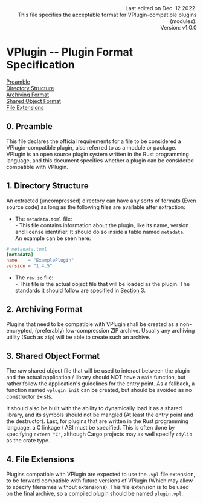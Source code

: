 <div align="right">
        Last edited on Dec. 12 2022. <br>
        This file specifies the acceptable format for VPlugin-compatible plugins (modules). <br>
        Version: v1.0.0
</div>

# VPlugin -- Plugin Format Specification
[Preamble](#0-preamble)\
[Directory Structure](#1-directory-structure)\
[Archiving Format](#2-archiving-format)\
[Shared Object Format](#3-shared-object-format)\
[File Extensions](#4-file-extensions)

## 0. Preamble
This file declares the official requirements for a file to be considered a VPlugin-compatible plugin,
also referred to as a module or package. VPlugin is an open source plugin system written in the Rust programming language, and this document specifies whether a plugin can be considered compatible with VPlugin.

## 1. Directory Structure
An extracted (uncompressed) directory can have any sorts of formats (Even source code) as long as the following files are available after extraction:
- The `metadata.toml` file:\
        -  This file contains information about the plugin, like its name, version and license identifier. It should do so inside a table named `metadata`.\
        An example can be seen here:
```toml
# metadata.toml
[metadata]
name    = "ExamplePlugin"
version = "1.4.5"
```
- The `raw.so` file:\
        - This file is the actual object file that will be loaded as the plugin. The standards it should follow are specified in [Section 3](#3-shared-object-format).

## 2. Archiving Format
Plugins that need to be compatible with VPlugin shall be created as a non-encrypted, (preferably) low-compression ZIP archive. Usually any archiving utility (Such as `zip`) will be able to create such an archive.

## 3. Shared Object Format
The raw shared object file that will be used to interact between the plugin and the actual application / library should NOT have a `main` function, but rather follow the application's guidelines for the entry point. As a fallback, a function named `vplugin_init` can be created, but should be avoided as no constructor exists. 

It should also be built with the ability to dynamically load it as a shared library, and its symbols should not be mangled (At least the entry point and the destructor). Last, for plugins that are written in the Rust programming language, a C linkage / ABI must be specified. This is often done by specifying `extern "C"`, although Cargo projects may as well specify `cdylib` as the crate type.

## 4. File Extensions
Plugins compatible with VPlugin are expected to use the `.vpl` file extension, to be forward compatible with future versions of VPlugin (Which may allow to specify filenames without extensions). This file extension is to be used on the final archive, so a compiled plugin should be named `plugin.vpl`.